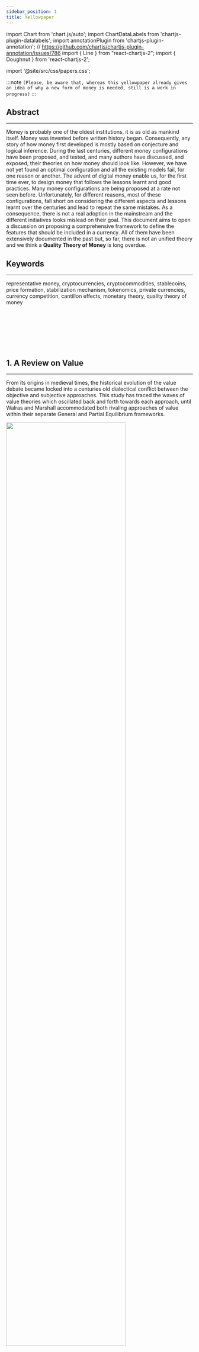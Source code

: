 ```yaml
---
sidebar_position: 1
title: Yellowpaper
---
```


import Chart from 'chart.js/auto';
import ChartDataLabels from 'chartjs-plugin-datalabels';
import annotationPlugin from 'chartjs-plugin-annotation';
// https://github.com/chartjs/chartjs-plugin-annotation/issues/786
import { Line } from "react-chartjs-2";
import { Doughnut } from 'react-chartjs-2';

import '@site/src/css/papers.css';

:::note
`(Please, be aware that, whereas this yellowpaper already gives an idea of why a new form of money is needed, still is a work in progress)`
:::

## Abstract
---

Money is probably one of the oldest institutions, it is as old as mankind itself. Money was invented before written history began. Consequently, any story of how money first developed is mostly based on conjecture and logical inference. During the last centuries, different money configurations have been proposed, and tested, and many authors have discussed, and exposed, their theories on how money should look like. However, we have not yet found an optimal configuration and all the existing models fail, for one reason or another. The advent of digital money enable us, for the first time ever, to design money that follows the lessons learnt and good practices. Many money configurations are being proposed at a rate not seen before. Unfortunately, for different reasons, most of these configurations, fall short on considering the different aspects and lessons learnt over the centuries and lead to repeat the same mistakes. As a consequence, there is not a real adoption in the mainstream and the different initiatives looks mislead on their goal. This document aims to open a discussion on proposing a comprehensive framework to define the features that should be included in a currency. All of them have been extensively documented in the past but, so far, there is not an unified theory and we think a <b>Quality Theory of Money</b> is long overdue.

## Keywords
---

representative money, cryptocurrencies, cryptocommodities, stablecoins, price formation, stabilization mechanism, tokenomics, private currencies, currency competition, cantillon effects, monetary theory, quality theory of money

<!-- truncate -->

<br/><br/><div class="divider div-transparent div-dot"></div><br/><br/><br/>

## 1. A Review on Value
---


From its origins in medieval times, the historical evolution of the value debate became locked into a centuries old dialectical conflict between the objective and subjective approaches. This study has traced the waves of value theories which oscillated back and forth towards each approach, until Walras and Marshall accommodated both rivaling approaches of value within their separate General and Partial Equilibrium frameworks.

<div style={{textAlign: 'center'}}>
	<img src="/img/theory-of-value.png" width="80%"></img>
</div>


### 1.1. Intrinsic Value

Intrinsic value theories started as early as 1600s; natural value by W. Petty (1623-1687); value based on land and labor, R. Cantillon (1680-1734); value and market price, N. Barbon (1640-1698); objective value, intrinsic value, A. Smith (1723-1790); value driven by labor, K. Marx (1818-1883) and D. Ricardo (1772-1823).

An intrinsic theory of value (also called theory of objective value) is any theory of value which holds that the value of an object or a good or service is intrinsic, meaning that it has in itself and can be estimated using objective measures. The theories of the classical school of economics look to the <b>process of producing an item, and the costs involved in that process, as a measure of the item's intrinsic value</b>.


### 1.2. Marginal Revolution

Marginalism as a formal theory can be attributed to the work of three economists, W. Jevons (1835-1882) in England, C. Menger (1840-1921) in Austria, and Walras in Switzerland.  William Stanley Jevons first proposed the theory in articles in 1863 and 1871. Carl Menger presented the theory in 1871. Menger explained why individuals use marginal utility to decide amongst trade-offs. Léon Walras introduced the theory in Éléments d'économie politique pure published in 1874. Walras was able to articulate the utility maximization of the consumer far better than Jevons and Menger by assuming that utility was linked to the consumption of each good. <b>Marginal utility focused on the value that the consumer received from the good when determining its value</b>.


### 1.3. Value as Supply and Demand

Although the Marginal Revolution flowed from the work of Jevons, Menger and Walras, their work might have failed to enter the mainstream were it not for a second generation of economists. In England, the second generation were exemplified by Philip Wicksteed, by William Smart, and by Alfred Marshall; in Austria by Eugen Böhm von Bawerk and by Friedrich von Wieser; in Switzerland by Vilfredo Pareto; and in America by Herbert Joseph Davenport and by Frank A. Fetter.

Alfred Marshall (1842-1924) (Daraban, 2016) amalgamated the best of classical analysis with the new tools of the marginalists in order to <b>explain value in terms of supply and demand</b>. He acknowledged that the study of any economic concept, like value, is hindered by the interrelativeness of the economy and varying time effects. As a result, Marshall used a partial equilibrium framework, in which most variables are kept constant, in order to develop his analysis on the theory of value.

<div style={{textAlign: 'center'}}>
	<img src="/img/Supply-and-Demand-Curve.webp" width="40%"></img>
</div>


<br/><br/><div class="divider div-transparent div-dot"></div><br/><br/><br/>

## 2. The exchange of Goods and Services
---


### 2.1. Barter

Before money, there was <b>barter</b>. Goods were produced by those who were good at it, and their surpluses were exchanged for the products of others. Every product had its barter price in terms of all other products, and every person gained by exchanging something he needed less for a product he needed more. The voluntary market economy became a latticework of mutually beneficial exchanges. In barter, there were severe limitations on the scope of exchange and therefore on production. This crucial element in barter is what is called the double
coincidence of wants. A second problem is one of indivisibilities. [0]

### 2.2. Money

Trying to overcome the limitations of barter, commodity began to be used as a medium of exchange. When a commodity is used as a medium for most or all exchanges, that commodity is defined as being a money. [0] Money made up of some valuable commodity is called commodity money, and from ancient times until several hundred years ago <b>commodity money</b> functioned as the medium of exchange in all but the most primitive societies. The problem with a payments system based exclusively on commodities is that such a form of money is very heavy and is hard to transport from one place to another.

<div style={{overflowX : 'auto'}}>
	<table>
		<tr>
			<td><img src="/img/money_type_barter_128.png" /></td>
			<td><img src="/img/money_type_commodity_128.png" /></td>
			<td><img src="/img/money_type_backed_128.png" /></td>
			<td><img src="/img/money_type_metal_128.png" /></td>
			<td><img src="/img/money_type_fiat_128.png" /></td>
			<td><img src="/img/money_type_crypto_128.png" /></td>
		</tr>
		<tr>
			<td>Barter</td>
			<td>Commodity</td>
			<td>Representative</td>
			<td>Standard</td>
			<td>Fiat</td>
			<td>Crypto</td>
		</tr>
	</table>
</div>
<br/>

Once a commodity has been widely accepted for exchanges, it may take on a value as money that is independent of the value of the commodity of which it is composed. At the extreme, what can be called token money may have no commodity value whatsoever. It may also be called <b>representative money</b> in the sense that represents or be a claim on the commodity. Representative money that has no intrinsic value, but is a certificate or token that can be exchanged for the underlying commodity. 

As a monetary economy evolved, a particular commodity (e.g. gold) came to become generally accepted as a reference to express all prices in terms of units of that commodity. This was the advent of the <b>monetary standard</b>. At this stage banks began to appear which issued paper substitutes for gold, and these paper substitutes—notes and deposits—had the advantage of being easier to store and move around. These advantages led to notes and deposits gradually replacing gold as media of exchange, but they continued to be expressed in terms of units of gold and to be redeemable on demand into gold. Gold therefore continued to be the monetary standard even though it gradually lost its role as a medium of exchange. [9]



#### 2.2.1 Representative Money

Representative money or token money is any medium of exchange that <b>represents something of value</b>, typically a commodity. 

Earlier classifications in the history of money made of the useful distinction between money of <b>“intrinsic” and “extrinsic” value</b>. Intrinsic fall-back value of token money is virtually zero as a commodity. At the other extreme, the value of representative money is inherited for the represented commodity. Value on a commodity by the esteem in which it is held as measured by outside valuations that relate demand to supply, i.e., by scarcity. [32]

The earliest form of representative money consisted of <b>small pieces of leather</b>, usually marked with an offical seal. [-1] It was understood that the certificate could be redeemed by the commodity at any time. Also, the certificate was easier and safer to carry than the actual commodity. Over time people grew to trust the paper certificates as much as the commodity.

There is no concrete evidence that the <b>clay tokens</b> used as an accounting tool to keep track of warehouse stores in ancient Mesopotamia were also used as representative money.However, the idea has been suggested. [32]

The introduction of coinage, or <b>metal based</b> representative money, marks an important innovation in the history of money and a transition in the development of civilization itself. Coinage was probably invented in Asia Minor in the seventh century BC and it rapidly spread throughout the Mediterranean area. The earliest coins were made of electrum and had punch marks and some kind of identifying device. [32]

Paper currency first developed in Tang dynasty China during the 7th century, where it was called "'flying money'", although true <b>paper money</b> did not appear until the 11th century, during the Song dynasty. The use of paper currency later spread throughout the Mongol Empire or Yuan dynasty China. European explorers like Marco Polo introduced the concept in Europe during the 13th century.

Today, <b>gold or silver certificates</b>, for example, which are claims on precise amounts of gold or silver, could be also called representative money.	

The advent of <b>blockchain technologies</b> and programmable money in 2009 provides a novel support for representative money with enhanced features, as we will discuss in this document.








<br/><br/><div class="divider div-transparent div-dot"></div><br/><br/><br/>

## 3. Functions of Money
---

### 3.1. Medium of Exchange

The quality of money is defined as the capacity of money, as perceived by actors, to fulfill its main functions, namely to serve as a medium of exchange, as a store of wealth, and unit of  account. The theory of the quality of money maintains that the <b>demand for money does depend on the quality of money</b>.

The theory of the quality of money, even though not under this label, has a long tradition. While many authors have discussed the factors influences the quality of money, no unifying consensus has ever been established. Different authors provided different insights on the quality of money.

A <b>medium of exchange</b> is the set of assets in an economy that people regularly exchange for goods or services. A medium of exchange has two key features: First, it represents a part of its owner's assets; second, it is commonly accepted in transactions. We refer to medium of exchange as the set of assets in an economy that people regularly exchange for goods and services. The use of money as a medium of exchange promotes economic efficiency by eliminating much of the time spent in exchanging goods and services. This is the function described in the previous sections.

<div style={{overflowX : 'auto'}}>
	<table>
		<tr>
			<td>Money</td>
			<td>Qualities as Currency</td>
		</tr>
		<tr>
			<td>Juan de Mariana (1609)</td>
			<td>Deterioration of the quality of gold coins must be considered a tax</td>
		</tr>
		<tr>
			<td>Sir William Petty (1662)</td>
			<td>Deterioration of the quality of coins by the government a tax</td>
		</tr>
		<tr>
			<td>Adam Smith (1776)</td>
			<td>Durability and divisibility</td>
		</tr>
		<tr>
			<td>Jean Baptiste Say (1802)</td>
			<td>Divisible, of the same quality, resistant to friction, sufficiently rare, and malleable</td>
		</tr>
		<tr>
			<td>John Stuart Mill (1848)</td>
			<td>-</td>
		</tr>
		<tr>
			<td>Carl Menger (1871)</td>
			<td>-</td>
		</tr>
		<tr>
			<td>William Stanley Jevons’s (1875)</td>
			<td>-</td>
		</tr>
		<tr>
			<td>Mises (1953)</td>
			<td>Does not mention the quality of money</td>
		</tr>
		<tr>
			<td>Rothbard (2004)</td>
			<td>In heavy demand, highly divisible, portable, durable, and has a high value per unit weight</td>
		</tr>
		<tr>
			<td>Friedrich Hayek</td>
			<td>-</td>
		</tr>
	</table>
</div>
<br/>

The price of money is its purchasing power. As any price, the price of money is determined by its supply and demand. <b>The demand for money is determined by its marginal utility. The utility of money is, in turn, determined by money’s quality, i.e., its capacity to fulfill its services.</b>

One of the most important properties for the quality of money is the <b>existence of a non-monetary demand in society for the money</b>. This demand can be in the form of consumption goods or factors of production. It is important for the quality of money that its non-monetary demand plays an essential role in society—everyone wants and needs it. The money is not only demanded as a medium of exchange but also for other purposes. Thus, for money, as a good, there exist many unsatisfied wants and the intensity of the wants are relatively high and permanent (Menger 1892, p. 5). <b>The non-monetary demand is important because it gives the money holder an “insurance.”</b>.

### 3.2. Store of Value

Money also functions as a <b>store of value</b>; it is a repository of purchasing power over time. A store of value is used to save purchasing power from the time income is received until the time it is spent. This function of money is useful because most of us do not want to spend our income immediately upon receiving it but rather prefer to wait until we have the time or the desire to shop. Commodity money has an exchange value because if not used as money it can be used as a commodity.

<!---
https://study.com/academy/lesson/money-as-a-unit-of-account-definition-function-example.html
* divisible
* fungible
* countable
-->
### 3.3. Unit of Account

The value of a coin used as an <b>unit of account</b> could also be different from that of the same coin in circulation, a phenomenon referred to as “ghost money” or “imaginary money” (Cipolla 1956; Einaudi 1937, 1953; Sargent and Velde 2002). Einzig (1966) reports on primitive cultures in which people apparently first converged on one or a few commodities as unit of account before converging on one or a few as medium of exchange (similarly, Moini 2001, pp. 284-86). Barter, though continuing, was facilitated by valuing traded goods in the numéraire commodity, instead of keeping track of separate exchange ratios between the two goods in each possible transaction. The numéraire also facilitated valuing unilateral transfers, induding compulsory and traditional ones. Temporal precedence of the numéraire over the medium-of-exchange function is far, however, from a universal historical facto.

Technically, a unit of account is something that is divisible, fungible, and countable. If the money is unique it can fullfill the function of accounting the price of the asset that is exchanged. However, if there is a competition of currencies, it cannot account by tiself the relative prices between good and services and needs the help of a Numéraire.

A unit of account can coexist with multiple media of exchange. The euro existed only as a unit of account for three years before its notes and coins went into circulation in 2002, the old national currencies meanwhile continuing as media of exchange.

Price Formation

### 3.4. Monetary Standard (Numéraire)

Menger famously argued that one or a few generally employed media of exchange evolved in primitive societies from commodities found convenient as intermediate goods - goods that people were glad to accept in barter exchanges, even if they did not want them for their own use, because they observed that other people also would readily accept them. Gradually one (or a few) ofthese intermediate goods becarne dominant because certain properties (formerIy recited in money-and-banking textbooks) made it especially convenient and economical for the purpose. Once people almost routinely paid and received this good in exchanges and in unilateral payments, it was convenient to adopt it as the <b>monetary standard</b> of value (unit of account, numéraire) also.

In a currency competition scenario, none of the competing currencies would be eligible by default to function as numeraire. In fact a possible approach is to have a few numeraires and let users choose the numeraire which delivers lower volatility in prices. An initial numeraire could be Bitcoin because its digital nature.

### 3.5. Functions in Known Money Configurations

In the modern fiat-money system, the two functions of money—medium of exchange and unit of account—happen to coincide. However, there is wide agreement that there existed a dichotomy between the medium of exchange (e.g., silver coin) and the unit of account (or “money of account”) in the commodity-money system; see, for example, White (1984), Glassman and Redish (1988), Rolnick, Velde and Weber (1997), Redish (2000), Sargent and Velde (2002), and Velde (2009). Indeed, historically, units of account preceded media of exchange in the sense that units of weight, such as the talent and the shekel, evolved into medium-of-exchange units when coins were minted that had specified relations to the weight (Shiller 2002). [50]




<div style={{overflowX : 'auto'}}>
	<table>
		<tr>
			<th>Money Configuration</th>
			<th>MoE</th>
			<th>SoV</th>
			<th>UoC</th>
			<th>Mon</th>
		</tr>
		<tr>
			<th colSpan="5">Physical Money</th>
		</tr>
		<tr>
			<td>Barter</td>
			<td></td>
			<td></td>
			<td></td>
			<td></td>
		</tr>
		<tr>
			<td>Commodity</td>
			<td></td>
			<td></td>
			<td></td>
			<td></td>
		</tr>
		<tr>
			<td>Representative</td>
			<td></td>
			<td></td>
			<td></td>
			<td></td>
		</tr>
		<tr>
			<td>Fiat</td>
			<td></td>
			<td></td>
			<td></td>
			<td></td>
		</tr>
		<tr>
			<th colSpan="5">Tokenizations</th>
		</tr>
		<tr>
			<td>Unbacked Tokens</td>
			<td></td>
			<td></td>
			<td></td>
			<td></td>
		</tr>
		<tr>
			<td>Utility Tokens</td>
			<td></td>
			<td></td>
			<td></td>
			<td></td>
		</tr>
		<tr>
			<td>Bitcoin</td>
			<td></td>
			<td></td>
			<td></td>
			<td></td>
		</tr>
		<tr>
			<td>Monero</td>
			<td></td>
			<td></td>
			<td></td>
			<td></td>
		</tr>
		<tr>
			<td>Security Tokens</td>
			<td></td>
			<td></td>
			<td></td>
			<td></td>
		</tr>
		<tr>
			<td>Stablecoins</td>
			<td></td>
			<td></td>
			<td></td>
			<td></td>
		</tr>
		<tr>
			<td>NFTs</td>
			<td></td>
			<td></td>
			<td></td>
			<td></td>
		</tr>
	</table>
</div>
<br/>


<br/><br/><div class="divider div-transparent div-dot"></div><br/><br/><br/>




## 4. Physical Requirements for Medium of Exchange
---

<!---
https://bitcoinmagazine.com/guides/what-is-money
-->
<div style={{overflowX : 'auto'}}>
	<table>
		<tr>
			<td>Quality</td>
			<td>Author</td>
			<td>Description</td>
		</tr>
		<tr>
			<td>Uniform</td>
			<td>Say</td>
			<td>all parts are equal to each other, that two equal weights of the medium share the same value</td>
		</tr>
		<tr>
			<td>Divisible</td>
			<td>Adam Smith, Say, Rothbard [0]</td>
			<td>easy to divide up in smaller parts or put them together to larger parts</td>
		</tr>
		<tr>
			<td>Durable</td>
			<td>Adam Smith, Say, Rothbard [0]</td>
			<td>we can store it and it won’t age with time</td>
		</tr>
		<tr>
			<td>Recognizable</td>
			<td></td>
			<td>easy to recognize the material, it should not demand extensive tests to prove what material it is</td>
		</tr>
		<tr>
			<td>Unforgeable</td>
			<td></td>
			<td>very hard or even impossible to counterfeit</td>
		</tr>
		<tr>
			<td>Scarce</td>
			<td>Say, </td>
			<td>total supply of the medium is limited and known</td>
		</tr>
		<tr>
			<td>Acceptable</td>
			<td>Rothbard [0]</td>
			<td>accepted as a medium of exchange in the community</td>
		</tr>
	</table>
</div>
<br/>

In order to create a complete Quality Theory of Money we must identify the functions of money that will be covered since every function would have different quality requirements.

To work as a Medium of Exchange:

* comply with requirement or physical money, that is, <b>Uniform</b>, <b>Divisible</b>, <b>Portable</b>, <b>Durable</b>, <b>Scarce</b>. This is not a problem for an smart contract

* the token must be <b>Aceptable</b> and <b>Recognised</b>. This is beyond the design itself and raises 2 challenges: the velocity of circulation and the usability of the wallets.

* the token must <b>Comply with the regulations</b> in the jurisdictions where is deployed. This must be enforced by the design

* the token optionally can provide <b>Privacy</b> to its users, considering the regulation. This must be enforced by the design

To work as Store of Value:

* the price of the token must be <b>Stable price</b> to enable further utilities. This must be enforced by the design

* the token must be <b>Secure</b> and not subject to any hack. This must be enforced by the design

* the token must be <b>Decentralized</b> which means no one, even the issuer, should be able to interfere its behaviour. This must be enforced by the design

* the token must be <b>Transparent</b> and disclose all the required information to issuers, holders and regulators. This must be enforced by the design

To work as Unit of Account:

* differently to a stablecoin, a UoA needs an <b>Underlying market</b> for price formation. This must be enforced by the design

* the underlying asset must be <b>Fungible</b>. This must be enforced by the design

Additionally, the above requirements must be customized to every stage of the value chain and to each juridiction, undelying asset and utilities delivered, i.e. there must be a case by case analysis, but also a minimum set of requirements should be defined. From the list above we can collect the 7 challenges for cryptocommodities adoption in mainstream.

We will discuss all the requirements that makes up a quality curency in the implementation section.

<br/><br/><div class="divider div-transparent div-dot"></div><br/><br/><br/>

## 5. Technological Requirements for Medium of Exchange

### 5.1. Technological Principles

 These principles must be provided in the contract. 

* **security**. must be secure. 

* **decentralization**. must be decentralized enough to guarantee holders and users the promised behaviour.

  * **upgradeability**. must be upgradeable during the learning period to allow accomodating new changes. This upgradeability must be protected by mechanisms as DAO gobernance to prevent a conflict with decentralization.

* **compliance**. must comply with the regulations in all stages of their value chain in the areas where it is deployed.

  * **privacy**. must include a privacy capability so the issuer can make use of it according to the regulation in place. This must be an optional property to prevent a conflict with compliance.

* **transparency**. should provide ability to get disclosures at any moment of their current features and configuration

However, as the principles maybe change between regions or underlying assets a degree of configuration must be also included.


<br/><br/><div class="divider div-transparent div-dot"></div><br/><br/><br/>


## 6. The Price System

Required to enable subjective value. If we ignore price system and rely on underlaying value, it is objective value,

https://www.linkedin.com/posts/andy-martin-387188a_blockchainthought4theday-blockchainthoughtfortheday-activity-7306567921030352896-RANi/?utm_source=share&utm_medium=member_android&rcm=ACoAAABC9LwBrHjPW40o31rZRtAXH6eii8ctLzQ



### 6.1. Economic Calculation

Use of Knowledge in Society [58]


#### 6.1.1 Price Formation

price formation in a centralized system

price formation in a self-regulated system



### 6.2. Allocation of Resources



### 6.3 Distribution of Wealth

#### 6.3.1. Purchasing Power

<!--- 
https://www.linkedin.com/posts/andy-martin-387188a_why-cant-ordinary-young-people-afford-to-activity-7309132086823571456-ALMT?utm_source=share&utm_medium=member_desktop&rcm=ACoAAABC9LwBrHjPW40o31rZRtAXH6eii8ctLzQ
https://bitcoinmagazine.com/guides/what-is-money
-->



### 6.4. Regression Theorem

The Regression Theorem, first proposed by Ludwig von Mises in his 1912 book The Theory of Money and Credit, states that the value of money can be traced back ("regressed") to its value as a commodity.




<br/><br/><div class="divider div-transparent div-dot"></div><br/><br/><br/>



## 7. Economic Requirements for Medium of Exchange
---



### 7.1. Convenience of Credit








### 7.4. Credit under Commodity / Representative Money

### 7.3. Credit under Gold Standard



### 7.4. Credit under Fiat Money


#### 7.4.1. Quantity Theory of Money

In contrast to the hesitant qualitative monetary analysis by the economists mentioned above, there is also a current in the economic literature that does not treat qualitative issues at all. This is the simple quantity theory of money. The theory was originally formulated by Nicolaus Copernicus in 1517, whereas others mention Martín de Azpilcueta and Jean Bodin as independent originators of the theory. John Locke studied the velocity of circulation, and David Hume in 1752 used the quantity theory to develop his price–specie flow mechanism explaining balance of payments adjustments. Also Henry Thornton, John Stuart Mill and Simon Newcomb among others contributed to the development of the quantity theory. The quantity theory of money is the <b>heart of neoclassical monetary theory</b>. It has later been discussed and developed by several prominent thinkers and economists including John Locke, David Hume, Irving Fisher and Alfred Marshall. Milton Friedman made a restatement of the theory in 1956 and made it into a <b>cornerstone of monetarist</b> thinking.

The quantity theory of money is most often expressed and explained by reference to the <b>equation of exchange</b>. The equation of exchange was derived by economist John Stuart Mill. The equation states that the total amount of money that changes hands in an economy will always be equal to the total monetary value of goods and services that changes hands in an economy. In other words, the amount of nominal spending will always be equal to the amount of nominal income. The equation is as follows:

<div style={{textAlign: 'center'}}>
	<img src="https://cdn.corporatefinanceinstitute.com/assets/equation-of-exchange1.png" width="60%"></img>
</div>

where M=Money Supply, V=Velocity of circulation (the number of times money changes hands), P=Average Price Level, T=Volume of transactions of goods and services

The <b>velocity of money</b> is a measurement of the rate at which money is exchanged in an economy. It is the number of times that money moves from one entity to another. The velocity of money also refers to how much a unit of currency is used in a given period of time. Simply put, it's the rate at which consumers and businesses in an economy collectively spend money. The velocity of money is usually measured as a ratio of gross domestic product (GDP) to a country's M1 or M2 money supply.


#### 7.4.2. Monetary Expansion


#### 7.4.3. Neutrality of Money

The neutrality of money, also called neutral money, is an economic theory stating that changes in the money supply only affect nominal variables and not real variables. In other words, the amount of money printed by central banks can impact prices and wages but not the output or structure of the economy,w hich means, there is not distortion in relative prices.


<div style={{textAlign: 'center'}}>
	<img src="/img/financial assets vs real assets March 2022_0.jpg" width="80%"></img>
</div>

price distortion


#### 7.4.4. Currency Debasement


#### 7.4.5. Cantillon Effects


#### 7.4.6. The Split Economy

Since the money is not bound to real world value, from 1971, the economy has split in 2:

* The real economy concerns the production, purchase and flow of goods and services (like oil, bread and labour) within an economy. Economic activity is conceptualized as ‗real‘ because real resources are applied to produce something which people can buy and use. Real economy can be measured by the GDP.

* The financial system is mainly concerned either with moving funds around so that those who wish to buy can do so, or helping people to exchange ownership of the productive resources. Financial system is depegged from real consumer necessities.

#### 7.4.7. The Squeezed Real Economy

The monetary base for real economy is squeezed by the financial economy, and shrinking everyday. This blocks any progress for real economy, put barriers to entry to entrepreneurs creating increasingly Cantillon Effects and excluding citizens from the financial system. The trigger of this trend <a href="https://wtfhappenedin1971.com/" target="_blank">happened on 1971</a>.

<div style={{overflowX : 'auto'}}>
	<table style={{textAlign: 'center'}}>
		<tr>
			<td><img src="/img/financial assets vs real assets March 2022_0.jpg" width="100%"></img></td>
			<td><img src="/img/exter.png" width="80%"></img></td>
		</tr>
	</table>
</div>
<br/>

The Exter’s Pyramid of Liquidity illustrates the liquidity of assets arranged from the hardest to liquidate (complex derivatives and real estate) to the most liquid asset, physical gold. We can see how the world GDP (real economy) was a 5% of existing liquidity, including derivatives in 2016. 




### 7.5. Ending Financial Exclusion

Representative digital money has the potential to end the financial exclusion by providing citizens several tools:

* any citizen could fundraise to grow a real economy project providing value in his community

* there would be an increase in lending offer so no one would be excluded from credit by incorrect behaviour. It is up to each credit provider to assume the risk and do the verifications.

* there would be healthy projects a broader job offer available.

In general, there would be incentives to contribute value to the society instead of withdrawing value from others.

### 7.5. Crowdsolving

Extracting value from nature and delivering into society to fullfill consumers will will benefit to everyone:

- issuers will be able to fund his local or global project

- issuers will also profit by providing DeFi Services to society

- investors will profit by investing in successful projects

- consumers will benefit with higher offer

- citizens excluded from financial system will be able to fund their projects with private risk

- society will benefit from more liquid financial markets

- citizens from developing countries can create their own economy and fix their problems

- governments will be able to delegate the difficult part into citizens

### 7.6. Comparing Economic Models

<div style={{overflowX : 'auto'}}>
	<table>
		<thead>
			<tr>
				<th scope="col">Feature</th>
				<th scope="col">Gold Standard</th>
				<th scope="col">CC Competition</th>
				<th scope="col">Fiat</th>
			</tr>
		</thead>
		<tbody>
			<tr>
				<th scope="row">Price Formation</th>
				<td></td>
				<td>Matching consumers will</td>
				<td>Distorted</td>
			</tr>
			<tr>
				<th scope="row">Relative Prices</th>
				<td></td>
				<td>Matching consumers will</td>
				<td>Distorted</td>
			</tr>
			<tr>
				<th scope="row">Economic Calculation</th>
				<td></td>
				<td>Yes</td>
				<td>Biased</td>
			</tr>
			<tr>
				<th scope="row">Allocation of Resources</th>
				<td></td>
				<td>Matching consumers will</td>
				<td>Priviledged</td>
			</tr>
			<tr>
				<th scope="row">Critical Resources</th>
				<td></td>
				<td></td>
				<td></td>
			</tr>
			<tr>
				<th scope="row">Credit Availability</th>
				<td></td>
				<td>Yes, without Cantillon Effects</td>
				<td>Yes, with Cantillon Effects</td>
			</tr>
			<tr>
				<th scope="row">Entry Barriers</th>
				<td></td>
				<td>No</td>
				<td>Yes</td>
			</tr>
			<tr>
				<th scope="row">Projects Risk</th>
				<td></td>
				<td>Privatized</td>
				<td>Socialized</td>
			</tr>
			<tr>
				<th scope="row">Supply / Demand matching</th>
				<td></td>
				<td>Yes</td>
				<td>No</td>
			</tr>
			<tr>
				<th scope="row">Externalities</th>
				<td></td>
				<td>Yes</td>
				<td>No</td>
			</tr>
			<tr>
				<th scope="row">Social Values</th>
				<td></td>
				<td>Natural</td>
				<td>Imposed</td>
			</tr>
		</tbody>
	</table>
</div>



<br/><br/><div class="divider div-transparent div-dot"></div><br/><br/><br/>



## 8. Engineering Requirements for Medium of Exchange
---

### 8.1. Systems Stability

#### 8.1.1. A Regulated System

In a regulated system, the output is somehow modified and injected to the input. This backwards injection is called a feddbackp loop.

<div style={{textAlign: 'center'}}>
	<img src="https://www.tutorialspoint.com/control_systems/images/positive_feedback.jpg" width="50%"></img>
</div>
<br/>

#### 8.1.2. Positive and Negative Feedback

When providing feedback to a system, there are 2 possibilities:

- Negative feedback (or balancing feedback) occurs when some function of the output of a system, process, or mechanism is fed back in a manner that tends to reduce the fluctuations in the output, whether caused by changes in the input or by other disturbances. A classic example of negative feedback is a heating system thermostat — when the temperature gets high enough, the heater is turned OFF. When the temperature gets too cold, the heat is turned back ON. In each case the "feedback" generated by the thermostat "negates" the trend.

- The opposite tendency — called positive feedback — is when a trend is positively reinforced, creating amplification, such as the squealing "feedback" loop that can occur when a mic is brought too close to a speaker which is amplifying the very sounds the mic is picking up, or the runaway heating and ultimate meltdown of a nuclear reactor.

<div style={{overflowX : 'auto'}}>
	<table>
		<thead>
			<tr>
				<th scope="col">Negative Feedback Loop</th>
				<th scope="col">Positive Feedback Loop</th>
			</tr>
		</thead>
		<tbody>
			<tr>
				<td><img src="https://assets.ltkcontent.com/images/8616/negative-feedback-loop_27c5571306.jpg" width="100%"></img></td>
				<td><img src="https://climatechangeclearly.files.wordpress.com/2015/02/positivefeedbackloop-590.jpg" width="100%"></img></td>
			</tr>
		</tbody>
	</table>
</div>
<br/>

Whereas positive feedback tends to lead to instability via exponential growth, oscillation or chaotic behavior, negative feedback generally promotes stability. Negative feedback tends to promote a settling to equilibrium, and reduces the effects of perturbations. Negative feedback loops in which just the right amount of correction is applied with optimum timing, can be very stable, accurate, and responsive.

In the next 2 sections we will see how a market of privately issued CryptoCommodity is doubly regulated with negative feedbakc loops. This adds an extra layer of stability.

In the next chapter we will see how the monetary fiat system is regulated by a positive feedback loop which is the composed by the national statistical offices and the monetary policiies of the Central Banks. This configuration is, by definition, unstable.


#### 8.1.3. A centralized system

positive feedback

#### 8.7.1. A self-regulated system

negative feedback

Market itself, if not distorted, is a well performing price formation machine. A CryptoCommodity have a built-in self-regulation since customers provide a negative feedback loop regarding the quality of the currency. If the currency does tno fullfill the expected quality, the demand for the CryptoCommodity is reduced. This is Adam's Smith Invisible Hand.

<div style={{textAlign: 'center'}}>
	<img src="/img/ecosystem_loop.svg" width="70%"></img>
</div>
<br/>




<br/><br/><div class="divider div-transparent div-dot"></div><br/><br/><br/>




## 9. Currency competition

The coexistence of competing private currencies has been documented from some authors.





### 9.1. Free Banking Introduction

incremental introduction

coexistence with legal ledger


In the previous bibliography there is the overal assumption that system is working under a free banking schenario. This situation woud require a social consensus and sponsorship for the government and seems unfeasible. the introduction of CryptoCommodity is somehow different. CryptoCommodity would complement existing legal tender.

First we need to disntighuish the scope of the introduced currencies. There can be global currencies and there can be local currencies.

 For this case we would have a incremental introduction and issuers and consumers would decide at what level they should move forward withe the adoption.

### 9.2. Currency Composites

A single currency may not have enough capitalization to cover a juridiction so currencies should be able to aggregate.


### 9.3. Algebra of Currencies



### 9.4. Composite Governance

DAO like governance rules must be stablished.



### 9.5. Further Industry Development

Some challenges still remain open in a privately issued CryptoCommodities configuration. First, the heterogeity of currencies can be simplified creating currecny wrappers.

Additionaly, insurance companies could provide services in case a currency does not follow standards.

Private 'Lender of Last Resort?

<br/><br/><div class="divider div-transparent div-dot"></div><br/><br/><br/>




## 10. A Quality Theory of Money

#### 10.1. QTM

Quantity Theory of Money does not reconciliate well with competing currencies. As Hayek claimed 

> The quantity theory presupposes that there is only one kind of money in circulation within a given territory, the quantity of which can be ascertained by counting its homogeneous (or near-homogeneous) units". This is not the case for private money issued in a competence reguime. 

This means Fisher's Exchange Equation or Velocity of Money (Token Velocity) are not theories of application for Utility Tokens and, therefore, for competing CryptoCommodities.

Despite Adam Smith proposed the so-called real bills doctrine, or a quality theory of money, in the Wealth of Nations, there is not a Quality Theory of Money development in the classic bibliography. There are papers on what should be The Quality of Money but there is not a unified theory. Additionally, if there would be a Quality Theory of Money it should need to be updated to cope with electronic means, internet, blockchain and cryptocurrencies advent. Therefore, we must retake the existing work on Quality of Money and propose a unified Quality Theory of Money within CryptoCommodity design.

#### 10.2. Medium of Exchange Requirements

<div style={{overflowX : 'auto'}}>
	<table>
		<tr style={{textAlign: 'center'}}>
			<td><b>Feature</b></td>
			<td><b>Description</b></td>
		</tr>
		<tr style={{textAlign: 'center'}}>
			<td colSpan="2"><b>Physical Requirements</b></td>
		</tr>
		<tr>
			<td>Uniform</td>
			<td>all parts are equal to each other, that two equal weights of the medium share the same value</td>
		</tr>
		<tr>
			<td>Divisible</td>
			<td>easy to divide up in smaller parts or put them together to larger parts</td>
		</tr>
		<tr>
			<td>Durable</td>
			<td>we can store it and it won’t age with time</td>
		</tr>
		<tr>
			<td>Recognizable</td>
			<td>easy to recognize the material, it should not demand extensive tests to prove what material it is</td>
		</tr>
		<tr>
			<td>Unforgeable</td>
			<td>very hard or even impossible to counterfeit</td>
		</tr>
		<tr>
			<td>Scarce</td>
			<td>total supply of the medium is limited and known</td>
		</tr>
		<tr>
			<td>Acceptable</td>
			<td>accepted as a medium of exchange in the community</td>
		</tr>
		<tr style={{textAlign: 'center'}}>
			<td colSpan="2"><b>Electronic Requirements</b></td>
		</tr>
		<tr>
			<td>Secure</td>
			<td></td>
		</tr>
		<tr>
			<td>Decentralized</td>
			<td>must be decentralized enough to guarantee holders and users the promised behaviour.</td>
		</tr>
		<tr>
			<td>Upgradeability</td>
			<td></td>
		</tr>
		<tr>
			<td>Compliant</td>
			<td>must comply with the regulations in all stages of their value chain in the areas where it is deployed.</td>
		</tr>
		<tr>
			<td>Privacy</td>
			<td></td>
		</tr>
		<tr>
			<td>Transparent</td>
			<td>should provide ability to get disclosures at any moment of their current features and configuration</td>
		</tr>
		<tr style={{textAlign: 'center'}}>
			<td colSpan="2"><b>Economic Requirements</b></td>
		</tr>
		<tr>
			<td>Stable (Short Term)</td>
			<td>Must be able to form a price system</td>
		</tr>
		<tr>
			<td>Credit</td>
			<td>Must be able to provide credit</td>
		</tr>
		<tr style={{textAlign: 'center'}}>
			<td colSpan="2"><b>Engineering Requirements</b></td>
		</tr>
		<tr>
			<td>Stable (Long Term)</td>
			<td></td>
		</tr>
		<tr>
			<td>Competing</td>
			<td></td>
		</tr>
	</table>
</div>
<br/>





<br/><br/><div class="divider div-transparent div-dot"></div><br/><br/><br/>



## 11. Conclusion
---





<br/><br/><div class="divider div-transparent div-dot"></div><br/><br/><br/>






## 12. References
---


[-1] Money and the Mechanism of Exchange, W. Stanley Jevons, 1896 - https://mises.org/library/money-and-mechanism-exchange

[0] The Mystery of Banking, by Murray N. Rothbard, 1993, https://mises.org/library/mystery-banking

[1] Wealth of Nations, by Adam Smith, https://www.gutenberg.org/files/3300/3300-h/3300-h.htm

[2] The Theory of Money and Credit, Ludwig von Mises, 1912 - https://mises.org/library/theory-money-and-credit

[3] The Competitive Supply of Money, Benjamin Klein, Journal of Money, Credit and Banking, 1974, vol. 6, issue 4, 423-53 https://econpapers.repec.org/article/mcbjmoncb/v_3a6_3ay_3a1974_3ai_3a4_3ap_3a423-53.htm

[4] Toward a Free Market Monetary System, The Journal of Libertarian Studies, TAGS Free MarketsMonetary Theory, Friedrich A. Hayek, Volume 3, Number 1 (1979) https://mises.org/library/toward-free-market-monetary-system-1

[5] A Laissez-Faire Approach to Monetary Stability, Robert L. Greenfield and Leland B. Yeager, 1983 - https://www.jstor.org/stable/1992481

[6] `On the economics of private money' by Robert G. King Lawrence Summers, Journal of Monetary Economics, 1983, vol. 12, issue 1, 159-162 https://econpapers.repec.org/article/eeemoneco/v_3a12_3ay_3a1983_3ai_3a1_3ap_3a159-162.htm

[7] Has government any role in money? Milton Friedman, Anna J. Schwartz https://www.sciencedirect.com/science/article/abs/pii/030439328690005X

[8] The Evolution of Central Banks By Charles Goodhart, $30.00 Paperback Hardcover 218 pp., 5 x 8 in, Paperback 9780262570732, September 16, 1988 https://mitpress.mit.edu/9780262570732/the-evolution-of-central-banks/

[9] Private Money: The Path to Monetary Stability, Kevin Dowd, Institute of Economic Affairs, 1988 - 71 pagina's https://iea.org.uk/publications/research/private-money-the-path-to-monetary-stability

[10] The Theory of Free Banking: Money Supply under Competitive Note Issue, 1988 George A. Selgin https://oll.libertyfund.org/title/white-the-theory-of-free-banking-money-supply-under-competitive-note-issue

[11] The State and the Monetary System. Phillip Allan Publishers, St Martin's Press, Dowd, K. (1989). https://durham-repository.worktribe.com/output/1124158

[12] In Search of a Monetary Anchor: A "New" Monetary Standard, International Monetary Fund, 01 Jan 1989 - https://www.elibrary.imf.org/view/journals/001/1989/082/001.1989.issue-082-en.xml

[13] Denationalisation of Money: The Argument Refined, Friedrich A. Hayek, 1990 - https://mises.org/library/denationalisation-money-argument-refined

[14] How Would the Invisible Hand Handle Money? Journal of Economic Literature 32, no. 4 (1994): 1718–1749. Selgin, George A., and Lawrence H. White.  Journal of Economic Literature, 1994, vol. 32, issue 4, 1718-1749 https://econpapers.repec.org/article/aeajeclit/v_3a32_3ay_3a1994_3ai_3a4_3ap_3a1718-1749.htm

[15] The Theory of Monetary Institutions. Malden, Mass.: Blackwell, 1999. White, Lawrence H.  https://cdn.mises.org/qjae4_2_8.pdf

[16] Competitive money supply: the international monetary system in perspective Filippo Cesarano, 1999 https://www.emerald.com/insight/content/doi/10.1108/01443589910284354/full/html

[18] How Might the Invisible Hand Handle Electronic Money? 26 Pages Posted: 5 May 2009 Last revised: 30 Jul 2014 Shann Turnbull https://papers.ssrn.com/sol3/papers.cfm?abstract_id=1399224

[19] Competing Money Supplies By Lawrence H. White https://www.econlib.org/library/Enc/CompetingMoneySupplies.html

[20] Competitive Supply of Money in a New Monetarist Model, Waknis, Parag 11 September 2017 https://mpra.ub.uni-muenchen.de/75401/1/MPRA_paper_75401.pdf

[21] Friedrich Hayek On Monetary and Banking Systems Reforms Adrian Ravier ESEADE, 9-15-2020  https://jnf.ufm.edu/cgi/viewcontent.cgi?article=1006&context=journal

[22] The quality of money, Philipp Bagus, Dec. 2009 - https://mises.org/library/quality-money-0

[23] The Quality Theory of Money, De-Xing Guan*April 28, 2022 - http://web.ntpu.edu.tw/~guan/papers/QTM.pdf



[24] The Velocity of Circulation, Henry Hazlitt, 06/20/2019 - https://mises.org/library/velocity-circulation

[25] Money creation in the modern economy, Bank of England, 14 March 2014 - https://www.bankofengland.co.uk/quarterly-bulletin/2014/q1/money-creation-in-the-modern-economy

[26] An Essay on Economic Theory, Richard Cantillon, 1755 - https://mises.org/library/essay-economic-theory-0

[27] Essays in Positive Economics, Milton Friedman, 1966 - https://press.uchicago.edu/ucp/books/book/chicago/E/bo25773835.html

[28] https://wtfhappenedin1971.com/

[29] Interaction between Financial Economy and Real Economy. Ly Dai Hung, 2022 - https://hal.science/hal-03863210/




[32] The birth of coinage, Mundell, Robert A. 2002 - https://academiccommons.columbia.edu/doi/10.7916/D8Q531TK

[33] Tokens: their Significance for the Origin of Counting and Writing, Denise Schmandt-Besserat - https://sites.utexas.edu/dsb/tokens/tokens/

[34] A Treatise on Money, John Maynard Keynes, 1930 - https://ia601502.us.archive.org/4/items/in.ernet.dli.2015.28575/2015.28575.A-Treatise-On-Money.pdf

[35] A treatise on money and essays on monetary problems, Joseph Shield Nicholson, 1895 - https://www.survivorlibrary.com/library/a_treatise_on_money_1895.pdf







[38] Hayek Money: The Cryptocurrency Price Stability Solution, Ferdinando M. Ametrano, 2016 - https://papers.ssrn.com/sol3/papers.cfm?abstract_id=2425270

[39] A Note on Cryptocurrency Stabilisation: Seigniorage Shares, Robert Sams, 2015 - https://blog.bitmex.com/wp-content/uploads/2018/06/A-Note-on-Cryptocurrency-Stabilisation-Seigniorage-Shares.pdf

[40] What is Stablecoin?: A Survey on Its Mechanism and Potential as Decentralized Payment Systems. Makiko Mita, Kensuke Ito, Shohei Ohsawa, Hideyuki Tanaka - https://arxiv.org/pdf/1906.06037.pdf

[41] The Holy Grail of Crypto Currencies: Ready to Replace Fiat Money?, Richard Senner, Didier Sornette, 2018 - https://papers.ssrn.com/sol3/papers.cfm?abstract_id=3192924

[42] The Market for Cryptocurrencies, Lawrence H. White - https://www.cato.org/sites/cato.org/files/serials/files/cato-journal/2015/5/cj-v35n2-13.pdf



[43] Regulation, Supervision and Oversight of “Global Stablecoin” Arrangements, FSB - https://www.fsb.org/2020/10/regulation-supervision-and-oversight-of-global-stablecoin-arrangements/

[43] https://mises.org/wire/money-supply-continues-its-biggest-collapse-great-depression


[45] OECD (2019), Initial Coin Offerings (ICOs) for SME Financing, - https://www.oecd.org/finance/initial-coin-offerings-for-sme-financing.htm



[46] Regulating the Crypto Ecosystem: The Case of Stablecoins and Arrangements, 2022,  https://www.imf.org/en/Publications/fintech-notes/Issues/2022/09/26/Regulating-the-Crypto-Ecosystem-The-Case-of-Stablecoins-and-Arrangements-523724



[50] Unit of Account, Medium of Exchange, and Prices, January 2011, Young Sik Kim, Manjong Lee - https://www.researchgate.net/publication/254421998_Unit_of_Account_Medium_of_Exchange_and_Prices

[58] The Use of Knowledge in Society, Hayek, 1945 - https://www.econlib.org/library/Essays/hykKnw.html
